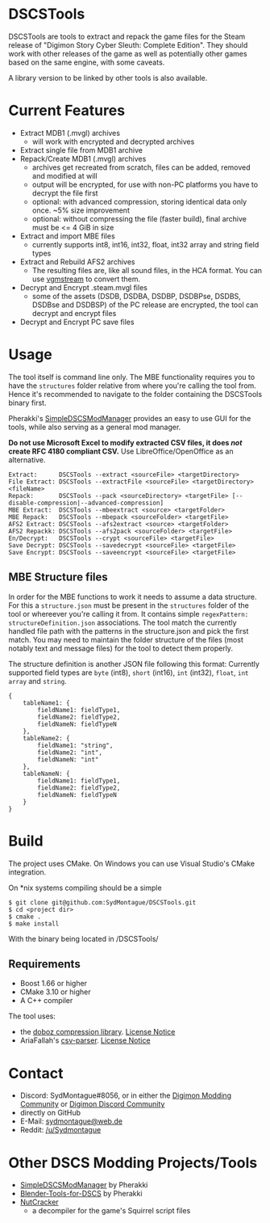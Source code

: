 # DSCSTools
DSCSTools are tools to extract and repack the game files for the Steam release of "Digimon Story Cyber Sleuth: Complete Edition". 
They should work with other releases of the game as well as potentially other games based on the same engine, with some caveats.

A library version to be linked by other tools is also available.

# Current Features
* Extract MDB1 (.mvgl) archives
  * will work with encrypted and decrypted archives
* Extract single file from MDB1 archive
* Repack/Create MDB1 (.mvgl) archives
  * archives get recreated from scratch, files can be added, removed and modified at will
  * output will be encrypted, for use with non-PC platforms you have to decrypt the file first
  * optional: with advanced compression, storing identical data only once. ~5% size improvement
  * optional: without compressing the file (faster build), final archive must be <= 4 GiB in size
* Extract and import MBE files
  * currently supports int8, int16, int32, float, int32 array and string field types
* Extract and Rebuild AFS2 archives
  * The resulting files are, like all sound files, in the HCA format. You can use [vgmstream](https://github.com/vgmstream/vgmstream) to convert them.
* Decrypt and Encrypt .steam.mvgl files
  * some of the assets (DSDB, DSDBA, DSDBP, DSDBPse, DSDBS, DSDBse and DSDBSP) of the PC release are encrypted, the tool can decrypt and encrypt files
* Decrypt and Encrypt PC save files

# Usage
The tool itself is command line only. The MBE functionality requires you to have the `structures` folder relative from where you're calling the tool from.
Hence it's recommended to navigate to the folder containing the DSCSTools binary first.

Pherakki's [SimpleDSCSModManager](https://github.com/Pherakki/SimpleDSCSModManager) provides an easy to use GUI for the tools, while also serving as a general mod manager. 

**Do not use Microsoft Excel to modify extracted CSV files, it does *not* create RFC 4180 compliant CSV.** Use LibreOffice/OpenOffice as an alternative.

```
Extract:      DSCSTools --extract <sourceFile> <targetDirectory>
File Extract: DSCSTools --extractFile <sourceFile> <targetDirectory> <fileName>
Repack:       DSCSTools --pack <sourceDirectory> <targetFile> [--disable-compression|--advanced-compression]
MBE Extract:  DSCSTools --mbeextract <source> <targetFolder>
MBE Repack:   DSCSTools --mbepack <sourceFolder> <targetFile>
AFS2 Extract: DSCSTools --afs2extract <source> <targetFolder>
AFS2 Repackk: DSCSTools --afs2pack <sourceFolder> <targetFile>
En/Decrypt:   DSCSTools --crypt <sourceFile> <targetFile>
Save Decrypt: DSCSTools --savedecrypt <sourceFile> <targetFile>
Save Encrypt: DSCSTools --saveencrypt <sourceFile> <targetFile>
```

## MBE Structure files
In order for the MBE functions to work it needs to assume a data structure. For this a `structure.json` must be present in the `structures` folder of the tool or whereever you're calling it from.
It contains simple `regexPattern: structureDefinition.json` associations. The tool match the currently handled file path with the patterns in the structure.json and pick the first match.
You may need to maintain the folder structure of the files (most notably text and message files) for the tool to detect them properly.

The structure definition is another JSON file following this format:
Currently supported field types are `byte` (int8), `short` (int16), `int` (int32), `float`, `int array` and `string`.

```
{
	tableName1: {
		fieldName1: fieldType1,
		fieldName2: fieldType2,
		fieldNameN: fieldTypeN
	},
	tableName2: {
		fieldName1: "string",
		fieldName2: "int",
		fieldNameN: "int"
	},
	tableNameN: {
		fieldName1: fieldType1,
		fieldName2: fieldType2,
		fieldNameN: fieldTypeN
	}
}
```


# Build
The project uses CMake. On Windows you can use Visual Studio's CMake integration.

On *nix systems compiling should be a simple

```
$ git clone git@github.com:SydMontague/DSCSTools.git
$ cd <project dir>
$ cmake .
$ make install
```

With the binary being located in /DSCSTools/

## Requirements
* Boost 1.66 or higher
* CMake 3.10 or higher
* A C++ compiler

The tool uses:
* the [doboz compression library](https://voxelium.wordpress.com/2011/03/19/doboz-compression-library-with-very-fast-decompression/). [License Notice](https://github.com/SydMontague/DSCSTools/blob/master/libs/doboz/COPYING.txt)
* AriaFallah's [csv-parser](https://github.com/AriaFallah/csv-parser). [License Notice](https://github.com/SydMontague/DSCSTools/blob/master/libs/csv-parser/LICENSE)

# Contact
* Discord: SydMontague#8056, or in either the [Digimon Modding Community](https://discord.gg/cb5AuxU6su) or [Digimon Discord Community](https://discord.gg/0VODO3ww0zghqOCO)
* directly on GitHub
* E-Mail: sydmontague@web.de
* Reddit: [/u/Sydmontague](https://reddit.com/u/sydmontague)

# Other DSCS Modding Projects/Tools
* [SimpleDSCSModManager](https://github.com/Pherakki/SimpleDSCSModManager) by Pherakki
* [Blender-Tools-for-DSCS](https://github.com/Pherakki/Blender-Tools-for-DSCS/) by Pherakki
* [NutCracker](https://github.com/SydMontague/NutCracker)
  * a decompiler for the game's Squirrel script files
